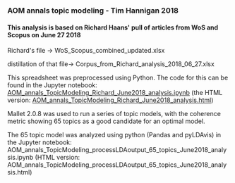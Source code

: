 ### AOM annals topic modeling -  Tim Hannigan 2018

#### This analysis is based on Richard Haans' pull of articles from WoS and Scopus on June 27 2018
Richard's file ->
WoS_Scopus_combined_updated.xlsx

distillation of that file->
Corpus_from_Richard_analysis_2018_06_27.xlsx

This spreadsheet was preprocessed using Python. The code for this can be found in the Jupyter notebook: [AOM_annals_TopicModeling_Richard_June2018_analysis.ipynb](AOM_annals_TopicModeling_Richard_June2018_analysis.ipynb) (the HTML version: [AOM_annals_TopicModeling_Richard_June2018_analysis.html](http://htmlpreview.github.io/?https://github.com/timhannigan/aomannals/blob/master/AOM_annals_TopicModeling_Richard_June2018_analysis.html))

Mallet 2.0.8 was used to run a series of topic models, with the coherence metric showing 65 topics as a good candidate for an optimal model.

The 65 topic model was analyzed using python (Pandas and pyLDAvis) in the Jupyter notebook:
AOM_annals_TopicModeling_processLDAoutput_65_topics_June2018_analysis.ipynb (HTML version: AOM_annals_TopicModeling_processLDAoutput_65_topics_June2018_analysis.html)

